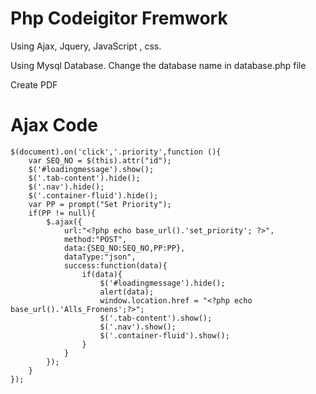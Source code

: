# Php Codeigitor Fremwork
Using Ajax, Jquery, JavaScript , css.


Using Mysql Database.
Change the database name in database.php file

Create PDF


# Ajax Code

```
$(document).on('click','.priority',function (){
    var SEQ_NO = $(this).attr("id"); 
    $('#loadingmessage').show();
    $('.tab-content').hide();
    $('.nav').hide();
    $('.container-fluid').hide();
    var PP = prompt("Set Priority");
    if(PP != null){
        $.ajax({
            url:"<?php echo base_url().'set_priority'; ?>",  
            method:"POST",  
            data:{SEQ_NO:SEQ_NO,PP:PP},  
            dataType:"json",
            success:function(data){  
                if(data){                        	
                    $('#loadingmessage').hide();
                    alert(data);
                    window.location.href = "<?php echo base_url().'Alls_Fronens';?>";
                    $('.tab-content').show();
                    $('.nav').show();
                    $('.container-fluid').show();
                }  	
            }            
        });
    }
});
```

